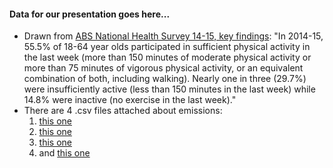 #### Data for our presentation goes here...
* Drawn from [ABS National Health Survey 14-15, key findings](http://www.abs.gov.au/ausstats/abs@.nsf/mf/4364.0.55.001): 
 "In 2014-15, 55.5% of 18-64 year olds participated in sufficient physical activity in the last week (more than 150 minutes of moderate physical activity or more than 75 minutes of vigorous physical activity, or an equivalent combination of both, including walking). Nearly one in three (29.7%) were insufficiently active (less than 150 minutes in the last week) while 14.8% were inactive (no exercise in the last week)."
* There are 4 .csv files attached about emissions:
   1. [this one](http://data.gov.au/dataset/2016-soe-atmosphere-australia-s-net-greenhouse-gas-emissions-by-sector-1990-and-2000-15/resource/e1574848-0579-402c-8429-30b10d9dfd8d)
   1. [this one](http://data.gov.au/dataset/2016-soe-atmosphere-co2-emissions-fuel-combustion-ippu-underlying-drivers-1990-2014/resource/cc7468f1-cbcc-4807-95d1-dfd8376ae587)
   1. [this one](http://data.gov.au/dataset/2016-soe-atmosphere-carbon-dioxide-emissions-per-person-2013/resource/3c0535c0-d667-4cb8-8fde-19368d39df35)
   1. and [this one](http://data.gov.au/dataset/2016-soe-atmosphere-change-co2-emissions-fuel-combustion-ippu-underlying-drivers-1992-2014/resource/777c30ac-b2a3-4a2b-9161-74cbe9a30289)
